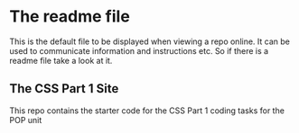 # The readme file 

This is the default file to be displayed when viewing a repo online. It can be used to communicate information and instructions etc. So if there is a readme file take a look at it.

## The CSS Part 1 Site
This repo contains the starter code for the CSS Part 1 coding tasks for the POP unit 
